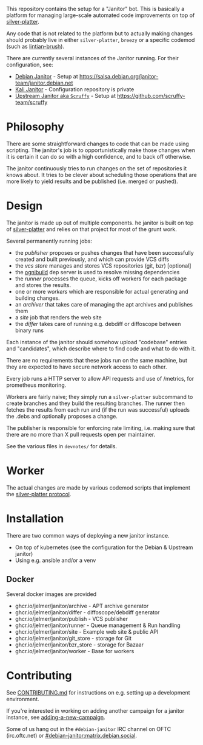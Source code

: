 This repository contains the setup for a "Janitor" bot. This is basically
a platform for managing large-scale automated code improvements on
top of [silver-platter](https://github.com/jelmer/silver-platter).

Any code that is not related to the platform but to actually making changes
should probably live in either ``silver-platter``, ``breezy`` or a
specific codemod (such as [lintian-brush](https://salsa.debian.org/jelmer/lintian-brush)).

There are currently several instances of the Janitor running. For their configuration, see:

* [Debian Janitor](https://janitor.debian.net/) - Setup at https://salsa.debian.org/janitor-team/janitor.debian.net
* [Kali Janitor](https://janitor.kali.org/) - Configuration repository is private
* [Upstream Janitor aka ``Scruffy``](https://www.scruffy.dev/) - Setup at https://github.com/scruffy-team/scruffy

Philosophy
==========

There are some straightforward changes to code that can be made
using scripting. The janitor's job is to opportunistically make those changes
when it is certain it can do so with a high confidence, and to back off
otherwise.

The janitor continuously tries to run changes on the set of repositories it
knows about. It tries to be clever about scheduling those operations that
are more likely to yield results and be published (i.e. merged or pushed).

Design
======

The janitor is made up out of multiple components. he janitor is built on top of
[silver-platter](https://github.com/jelmer/silver-platter) and relies
on that project for most of the grunt work.

Several permanently running jobs:

* the *publisher* proposes or pushes changes that have been successfully
  created and built previously, and which can provide VCS diffs
* the *vcs store* manages and stores VCS repositories (git, bzr) [optional]
* the [ognibuild](https://github.com/jelmer/ognibuild) dep server is used to
  resolve missing dependencies
* the *runner* processes the queue, kicks off workers for
  each package and stores the results.
* one or more *workers* which are responsible for actual generating and
  building changes.
* an *archiver* that takes care of managing the apt archives and publishes them
* a *site* job that renders the web site
* the *differ* takes care of running e.g. debdiff or diffoscope between binary runs

Each instance of the janitor should somehow upload "codebase" entries and
"candidates", which describe where to find code and what to do with it.

There are no requirements that these jobs run on the same machine, but they are
expected to have secure network access to each other.

Every job runs a HTTP server to allow API requests and use of /metrics, for
prometheus monitoring.

Workers are fairly naive; they simply run a ``silver-platter`` subcommand
to create branches and they build the resulting branches. The runner
then fetches the results from each run and (if the run was successful)
uploads the .debs and optionally proposes a change.

The publisher is responsible for enforcing rate limiting, i.e. making sure
that there are no more than X pull requests open per maintainer.

See the various files in ``devnotes/`` for details.

Worker
======
The actual changes are made by various codemod scripts that implement
the [silver-platter protocol](https://github.com/jelmer/silver-platter/blob/master/codemod-protocol.rst).

Installation
============

There are two common ways of deploying a new janitor instance.

 * On top of kubernetes (see the configuration for the Debian & Upstream janitor)
 * Using e.g. ansible and/or a venv

Docker
------

Several docker images are provided

 * ghcr.io/jelmer/janitor/archive - APT archive generator
 * ghcr.io/jelmer/janitor/differ - diffoscope/debdiff generator
 * ghcr.io/jelmer/janitor/publish - VCS publisher
 * ghcr.io/jelmer/janitor/runner - Queue management & Run handling
 * ghcr.io/jelmer/janitor/site - Example web site & public API
 * ghcr.io/jelmer/janitor/git_store - storage for Git
 * ghcr.io/jelmer/janitor/bzr_store - storage for Bazaar
 * ghcr.io/jelmer/janitor/worker - Base for workers

Contributing
============

See [CONTRIBUTING.md](CONTRIBUTING.md) for instructions on e.g. setting up
a development environment.

If you're interested in working on adding another campaign for a janitor
instance, see [adding-a-new-campaign](devnotes/adding-a-new-campaign.rst).

Some of us hang out in the ``#debian-janitor`` IRC channel on OFTC
(irc.oftc.net) or
[#debian-janitor:matrix.debian.social](https://matrix.to/#/#debian-janitor:matrix.debian.social).
